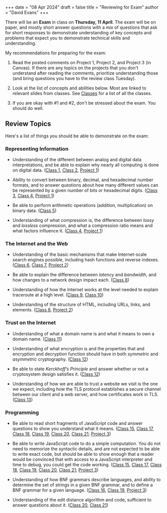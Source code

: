 +++
date = "08 Apr 2024"
draft = false
title = "Reviewing for Exam"
author = "David Evans"
+++

There will be an **Exam** in class on **Thursday, 11 April**. The exam will be on paper, and mostly short answer questions with a mix of questions that ask for short responses to demonstrate understanding of key concepts and problems that expect you to demonstrate technical skills and understanding.

My recommendations for preparing for the exam:

1. Read the posted comments on Project 1, Project 2, and Project 3 (in Canvas). If there are any topics on the projects that you don't understand after reading the comments, prioritize understanding those (and bring questions you have to the review class Tuesday).

2. Look at the list of concepts and abilities below. Most are linked to relevant slides from classes. See [Classes](/classes) for a list of all the classes.

3. If you are okay with #1 and #2, don't be stressed about the exam. You should do well.

## Review Topics

Here's a list of things you should be able to demonstrate on the exam:

### Representing Information

- Understanding of the different between analog and digital data interpretations, and be able to explain why nearly all computing is done on digital data. ([Class 1](/post/class1), [Class 2](/post/class2), [Project 1](/project1))

- Ability to convert between binary, decimal, and hexadecimal number formats, and to answer questions about how many different values can be represented by a given number of bits or hexadecimal digits. ([Class 3](/post/class3), [Class 4](/post/class4), [Project 1](/project1))

- Be able to perform arithmetic operations (addition, multiplication) on binary data. ([Class 5](/post/class5))

- Understanding of what compression is, the difference between _lossy_ and _lossless_ compression, and what a compression ratio means and what factors influence it. ([Class 4](/post/class4), [Project 1](/project1))

### The Internet and the Web

- Understanding of the basic mechanisms that make Internet-scale search engines possible, including hash functions and reverse indexes. ([Class 6](/post/class6), [Class 7](/post/class7), [Project 2](/project2))

- Be able to explain the difference between _latency_ and _bandwidth_, and how changes to a network design impact each. ([Class 8](/post/class8))

- Understanding of how the Internet works at the level needed to explain traceroute at a high level. ([Class 9](/post/class9), [Class 10](/post/class10))

- Understanding of the structure of HTML, including URLs, links, and elements. ([Class 8](/post/class8), [Project 2](/post/project2))

### Trust on the Internet

- Understanding of what a domain name is and what it means to own a domain name. ([Class 11](/post/class11))

- Understanding of what encryption is and the properties that and encryption and decryption function should have in both _symmetric_ and _asymmetric_ cryptography. ([Class 12](/post/class12))

- Be able to state _Kerckhoff’s Principle_ and answer whether or not a cryptosystem design satisfies it. ([Class 12](/post/class12))

- Understanding of how we are able to trust a website we visit is the one we expect, including how the TLS protocol establishes a secure channel between our client and a web server, and how certificates work in TLS. ([Class 13](/post/class13))

### Programming

- Be able to read short fragments of JavaScript code and answer questions to show you understand what it means. ([Class 15](/post/class15), [Class 17](/post/class17), [Class 18](/post/class18), [Class 19](/post/class19), [Class 20](/post/class20), [Class 21](/post/class21); [Project 3](/project3))

- Be able to write JavaScript code to do a simple computation. You do not need to memorize the syntactic details, and are not expected to be able to write exact code, but should be able to show enough that a reader would be convinced that with access to a JavaScript interpreter and time to debug, you could get the code working. ([Class 15](/post/class15), [Class 17](/post/class17), [Class 18](/post/class18), [Class 19](/post/class19), [Class 20](/post/class20), [Class 21](/post/class21); [Project 3](/project3))

- Understanding of how BNF grammars describe languages, and ability to determine the set of strings in a given BNF grammar, and to define a BNF grammar for a given language. ([Class 16](/post/class16), [Class 19](/post/class19), [Project 3](/project3))

- Understanding of the edit distance algorithm and code, sufficient to answer questions about it. ([Class 20](/post/class20), [Class 21](/post/class21))
